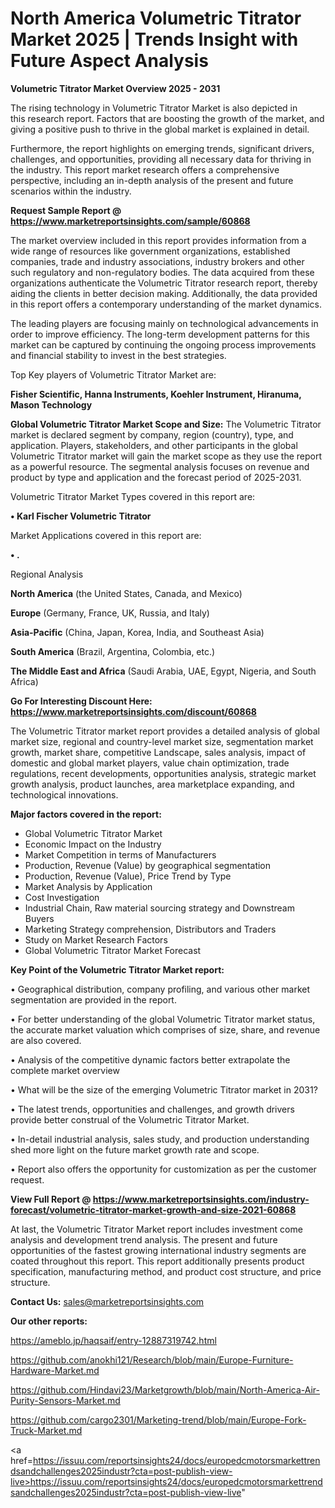 # North America Volumetric Titrator Market 2025 | Trends Insight with Future Aspect Analysis

<Strong> Volumetric Titrator Market Overview 2025 - 2031</strong>

The rising technology in Volumetric Titrator Market is also depicted in this research report. Factors that are boosting the growth of the market, and giving a positive push to thrive in the global market is explained in detail.

Furthermore, the report highlights on emerging trends, significant drivers, challenges, and opportunities, providing all necessary data for thriving in the industry. This report market research offers a comprehensive perspective, including an in-depth analysis of the present and future scenarios within the industry.

<strong>Request Sample Report @ <a href=https://www.marketreportsinsights.com/sample/60868>https://www.marketreportsinsights.com/sample/60868</a></strong>

The market overview included in this report provides information from a wide range of resources like government organizations, established companies, trade and industry associations, industry brokers and other such regulatory and non-regulatory bodies. The data acquired from these organizations authenticate the Volumetric Titrator research report, thereby aiding the clients in better decision making. Additionally, the data provided in this report offers a contemporary understanding of the market dynamics.

The leading players are focusing mainly on technological advancements in order to improve efficiency. The long-term development patterns for this market can be captured by continuing the ongoing process improvements and financial stability to invest in the best strategies.

Top Key players of Volumetric Titrator Market are:

<strong>Fisher Scientific, Hanna Instruments, Koehler Instrument, Hiranuma, Mason Technology</strong>

<strong><b>Global Volumetric Titrator Market Scope and Size:</b></strong>
The Volumetric Titrator market is declared segment by company, region (country), type, and application. Players, stakeholders, and other participants in the global Volumetric Titrator market will gain the market scope as they use the report as a powerful resource. The segmental analysis focuses on revenue and product by type and application and the forecast period of 2025-2031.

Volumetric Titrator Market Types covered in this report are:

<strong>• Karl Fischer Volumetric Titrator</strong>

Market Applications covered in this report are:

<strong>• .</strong> 

Regional Analysis

<strong>North America</strong> (the United States, Canada, and Mexico)

<strong>Europe</strong> (Germany, France, UK, Russia, and Italy)

<strong>Asia-Pacific</strong> (China, Japan, Korea, India, and Southeast Asia)

<strong>South America</strong> (Brazil, Argentina, Colombia, etc.)

<strong>The Middle East and Africa</strong> (Saudi Arabia, UAE, Egypt, Nigeria, and South Africa)

<strong>Go For Interesting Discount Here: <a href=https://www.marketreportsinsights.com/discount/60868>https://www.marketreportsinsights.com/discount/60868</a></strong>

The Volumetric Titrator market report provides a detailed analysis of global market size, regional and country-level market size, segmentation market growth, market share, competitive Landscape, sales analysis, impact of domestic and global market players, value chain optimization, trade regulations, recent developments, opportunities analysis, strategic market growth analysis, product launches, area marketplace expanding, and technological innovations.

<strong><b>Major factors covered in the report:</b></strong>
<ul>
  <li>Global Volumetric Titrator Market </li>
  <li>Economic Impact on the Industry</li>
  <li>Market Competition in terms of Manufacturers</li>
  <li>Production, Revenue (Value) by geographical segmentation</li>
  <li>Production, Revenue (Value), Price Trend by Type</li>
  <li>Market Analysis by Application</li>
  <li>Cost Investigation</li>
  <li>Industrial Chain, Raw material sourcing strategy and Downstream Buyers</li>
  <li>Marketing Strategy comprehension, Distributors and Traders</li>
  <li>Study on Market Research Factors</li>
  <li>Global Volumetric Titrator Market Forecast</li>
</ul>

<strong><b>Key Point of the Volumetric Titrator Market report:</b></strong>

• Geographical distribution, company profiling, and various other market segmentation are provided in the report.

• For better understanding of the global Volumetric Titrator market status, the accurate market valuation which comprises of size, share, and revenue are also covered.

• Analysis of the competitive dynamic factors better extrapolate the complete market overview

• What will be the size of the emerging Volumetric Titrator market in 2031?

• The latest trends, opportunities and challenges, and growth drivers provide better construal of the Volumetric Titrator Market.

• In-detail industrial analysis, sales study, and production understanding shed more light on the future market growth rate and scope.

• Report also offers the opportunity for customization as per the customer request.

<strong><b>View Full Report @ <a href=https://www.marketreportsinsights.com/industry-forecast/volumetric-titrator-market-growth-and-size-2021-60868>https://www.marketreportsinsights.com/industry-forecast/volumetric-titrator-market-growth-and-size-2021-60868</a></b></strong>


At last, the Volumetric Titrator Market report includes investment come analysis and development trend analysis. The present and future opportunities of the fastest growing international industry segments are coated throughout this report. This report additionally presents product specification, manufacturing method, and product cost structure, and price structure.

<strong>Contact Us:</strong>
sales@marketreportsinsights.com

<strong>Our other reports:</strong>

<a href=https://ameblo.jp/haqsaif/entry-12887319742.html>https://ameblo.jp/haqsaif/entry-12887319742.html</a>

<a href=https://github.com/anokhi121/Research/blob/main/Europe-Furniture-Hardware-Market.md>https://github.com/anokhi121/Research/blob/main/Europe-Furniture-Hardware-Market.md</a>

<a href=https://github.com/Hindavi23/Marketgrowth/blob/main/North-America-Air-Purity-Sensors-Market.md>https://github.com/Hindavi23/Marketgrowth/blob/main/North-America-Air-Purity-Sensors-Market.md</a>

<a href=https://github.com/cargo2301/Marketing-trend/blob/main/Europe-Fork-Truck-Market.md>https://github.com/cargo2301/Marketing-trend/blob/main/Europe-Fork-Truck-Market.md</a>

<a href=https://issuu.com/reportsinsights24/docs/europedcmotorsmarkettrendsandchallenges2025industr?cta=post-publish-view-live>https://issuu.com/reportsinsights24/docs/europedcmotorsmarkettrendsandchallenges2025industr?cta=post-publish-view-live</a>"
